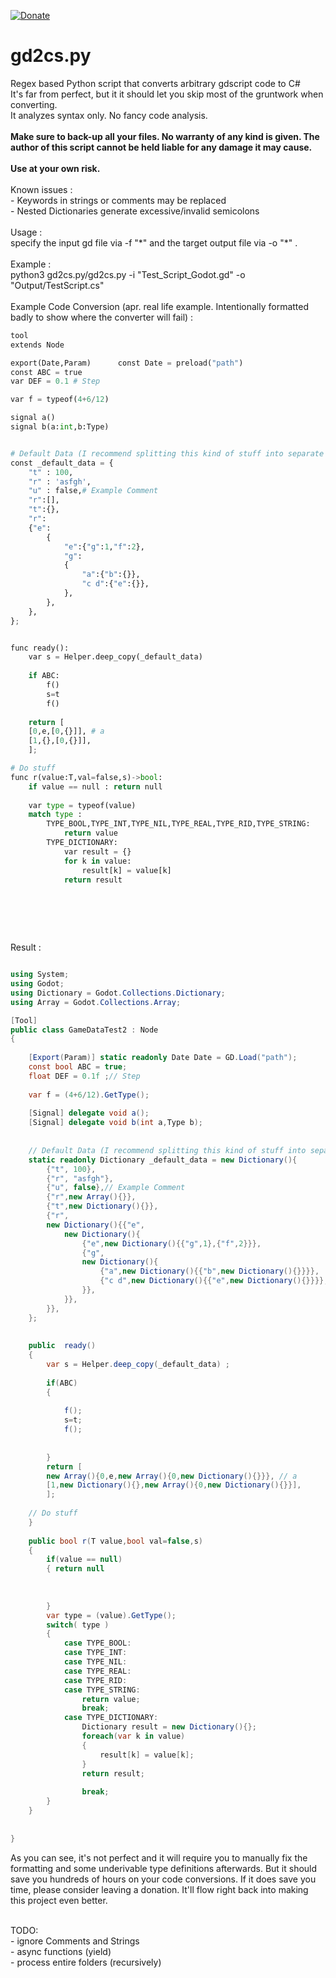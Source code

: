 [![Donate](https://img.shields.io/badge/Donate-PayPal-green.svg)](https://www.paypal.com/donate?hosted_button_id=SP5PDHLKEMYFW)

# gd2cs.py
Regex based Python script that converts arbitrary gdscript code to C#<br>
It's far from perfect, but it it should let you skip most of the gruntwork when converting. <br> 
It analyzes syntax only. No fancy code analysis.
<br /> 
<br /> 
<b>Make sure to back-up all your files. No warranty of any kind is given. The author of this script cannot be held liable for any damage it may cause. <br><br>Use at your own risk.</b> <br><br>
Known issues :<br>
\- Keywords in strings or comments may be replaced<br>
\- Nested Dictionaries generate excessive/invalid semicolons<br>
<br>
Usage : <br>specify the input gd file via -f "\*" and the target output file via -o "\*" . <br>
<br>
Example :<br>
python3 gd2cs.py/gd2cs.py -i "Test_Script_Godot.gd" -o "Output/TestScript.cs"<br>
<br>
Example Code Conversion (apr. real life example. Intentionally formatted badly to show where the converter will fail) :<br>
```python
tool
extends Node

export(Date,Param)      const Date = preload("path")
const ABC = true
var DEF = 0.1 # Step

var f = typeof(4+6/12)

signal a()
signal b(a:int,b:Type)


# Default Data (I recommend splitting this kind of stuff into separate json files in c#)
const _default_data = {
	"t" : 100,
	"r" : 'asfgh',
	"u" : false,# Example Comment
	"r":[],
	"t":{},
	"r":
	{"e":
		{
			"e":{"g":1,"f":2},
			"g":
			{
				"a":{"b":{}},
				"c d":{"e":{}},
			},
		},
	},
};


func ready():
	var s = Helper.deep_copy(_default_data) 
	
    if ABC:
        f()
        s=t
        f()
        
	return [
	[0,e,[0,{}]], # a
	[1,{},[0,{}]],
    ];

# Do stuff
func r(value:T,val=false,s)->bool:
	if value == null : return null
	
	var type = typeof(value)
	match type :
		TYPE_BOOL,TYPE_INT,TYPE_NIL,TYPE_REAL,TYPE_RID,TYPE_STRING:
			return value
		TYPE_DICTIONARY:
			var result = {}
			for k in value:
				result[k] = value[k]
			return result
			
			
```

<br>
<br>


Result :<br>

```cs

using System;
using Godot;
using Dictionary = Godot.Collections.Dictionary;
using Array = Godot.Collections.Array;

[Tool]
public class GameDataTest2 : Node
{
	 
	[Export(Param)] static readonly Date Date = GD.Load("path");
	const bool ABC = true;
	float DEF = 0.1f ;// Step
	
	var f = (4+6/12).GetType();
	
	[Signal] delegate void a();
	[Signal] delegate void b(int a,Type b);
	
	
	// Default Data (I recommend splitting this kind of stuff into separate json files in c//)
	static readonly Dictionary _default_data = new Dictionary(){
		{"t", 100},
		{"r", "asfgh"},
		{"u", false},// Example Comment
		{"r",new Array(){}},
		{"t",new Dictionary(){}},
		{"r",
		new Dictionary(){{"e",
			new Dictionary(){
				{"e",new Dictionary(){{"g",1},{"f",2}}},
				{"g",
				new Dictionary(){
					{"a",new Dictionary(){{"b",new Dictionary(){}}}},
					{"c d",new Dictionary(){{"e",new Dictionary(){}}}},
				}},
			}},
		}},
	};
	
	
	public  ready()
	{  
		var s = Helper.deep_copy(_default_data) ;
		
	    if(ABC)
	    {
	
	        f();
	        s=t;
	        f();
	        
	
	    }
		return [
		new Array(){0,e,new Array(){0,new Dictionary(){}}}, // a
		[1,new Dictionary(){},new Array(){0,new Dictionary(){}}],
	    ];
	
	// Do stuff
	}
	
	public bool r(T value,bool val=false,s)
	{  
		if(value == null)
		{ return null
	
		
	
		}
		var type = (value).GetType();
		switch( type )
		{
			case TYPE_BOOL:
			case TYPE_INT:
			case TYPE_NIL:
			case TYPE_REAL:
			case TYPE_RID:
			case TYPE_STRING:
				return value;
				break;
			case TYPE_DICTIONARY:
				Dictionary result = new Dictionary(){};
				foreach(var k in value)
				{
					result[k] = value[k];
				}
				return result;
				
				break;
		}
	}
	
				
}
```

As you can see, it's not perfect and it will require you to manually fix the formatting and some underivable type definitions afterwards. But it should save you hundreds of hours on your code conversions. If it does save you time, please consider leaving a donation. It'll flow right back into making this project even better.

<br>
TODO:<br>
- ignore Comments and Strings<br>
- async functions (yield)<br>
- process entire folders (recursively)<br>
